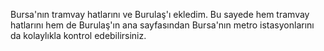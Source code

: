 Bursa'nın tramvay hatlarını ve Burulaş'ı ekledim. Bu sayede hem tramvay hatlarını hem de Burulaş'ın ana sayfasından Bursa'nın metro istasyonlarını da kolaylıkla kontrol edebilirsiniz.